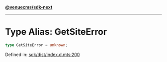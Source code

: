 [**@venuecms/sdk-next**](../Index.md)

***

# Type Alias: GetSiteError

```ts
type GetSiteError = unknown;
```

Defined in: [sdk/dist/index.d.mts:200](https://github.com/venuecms/sdk/blob/dfe07bbbcbeec8ddfda43f5a7fc98ecc9dc8ce66/packages/sdk/dist/index.d.mts#L200)
